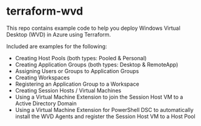 # terraform-wvd
This repo contains example code to help you deploy Windows Virtual Desktop (WVD) in Azure using Terraform.

Included are examples for the following:
- Creating Host Pools (both types: Pooled & Personal)
- Creating Application Groups (both types: Desktop & RemoteApp)
- Assigning Users or Groups to Application Groups
- Creating Workspaces
- Registering an Application Group to a Workspace
- Creating Session Hosts / Virtual Machines
- Using a Virtual Machine Extension to join the Session Host VM to a Active Directory Domain
- Using a Virtual Machine Extension for PowerShell DSC to automatically install the WVD Agents and register the Session Host VM to a Host Pool
